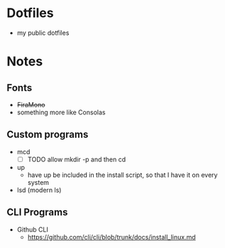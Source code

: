 # Dotfiles
- my public dotfiles

# Notes
## Fonts
- ~~FiraMono~~
- something more like Consolas

## Custom programs
- mcd
	- [ ] TODO allow mkdir -p and then cd
- up
	- have up be included in the install script, 
	so that I have it on every system
- lsd (modern ls)

## CLI Programs
- Github CLI
	- https://github.com/cli/cli/blob/trunk/docs/install_linux.md


